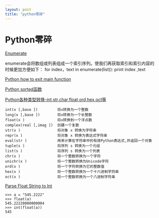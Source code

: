 ```yaml
---
layout: post
title: "python零碎"
---
```


# Python零碎

[Enumerate](http://www.cnblogs.com/vivilisa/archive/2009/03/19/1417083.html)

enumerate会将数组或列表组成一个索引序列。使我们再获取索引和索引内容的时候更加方便如下：
	for index，text in enumerate(list)):
	   print index ,text

[Python how to exit main function](http://stackoverflow.com/questions/3815860/python-how-to-exit-main-function)

[Python sorted函数](http://www.cnblogs.com/65702708/archive/2010/09/14/1826362.html)

[Python各种类型转换-int,str,char,float,ord,hex,oct等](http://blog.csdn.net/emaste_r/article/details/8447192)

	int(x [,base ])         将x转换为一个整数
	long(x [,base ])        将x转换为一个长整数
	float(x )               将x转换到一个浮点数
	complex(real [,imag ])  创建一个复数
	str(x )                 将对象 x 转换为字符串
	repr(x )                将对象 x 转换为表达式字符串
	eval(str )              用来计算在字符串中的有效Python表达式,并返回一个对象
	tuple(s )               将序列 s 转换为一个元组
	list(s )                将序列 s 转换为一个列表
	chr(x )                 将一个整数转换为一个字符
	unichr(x )              将一个整数转换为Unicode字符
	ord(x )                 将一个字符转换为它的整数值
	hex(x )                 将一个整数转换为一个十六进制字符串
	oct(x )                 将一个整数转换为一个八进制字符串


[Parse Float String to Int](http://stackoverflow.com/questions/379906/parse-string-to-float-or-int)

	>>> a = "545.2222"
	>>> float(a)
	545.22220000000004
	>>> int(float(a))
	545

